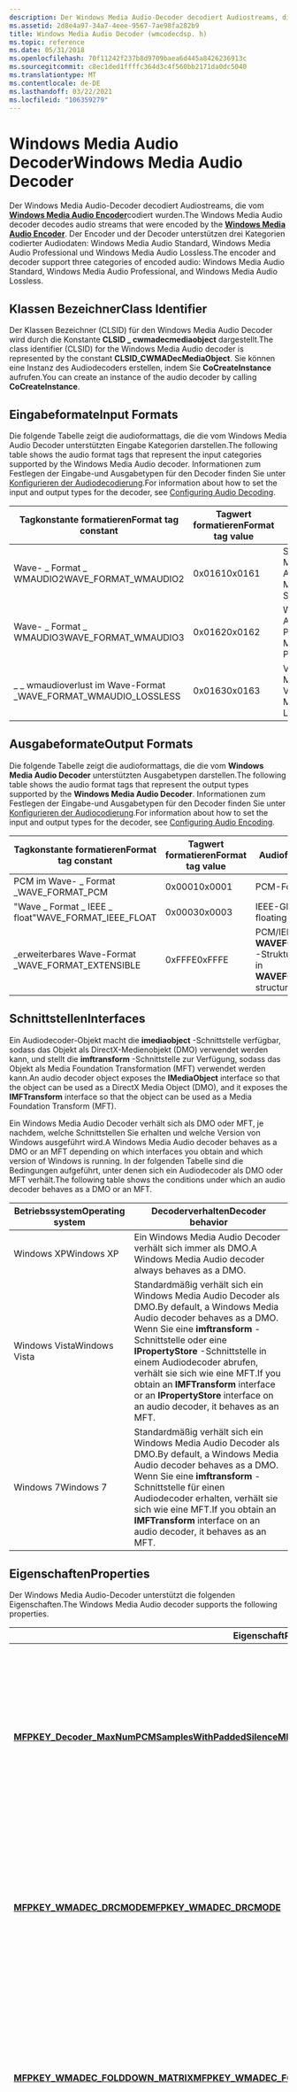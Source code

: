 ```yaml
---
description: Der Windows Media Audio-Decoder decodiert Audiostreams, die vom Windows Media Audio Encoder codiert wurden.
ms.assetid: 2d8e4a97-34a7-4eee-9567-7ae98fa282b9
title: Windows Media Audio Decoder (wmcodecdsp. h)
ms.topic: reference
ms.date: 05/31/2018
ms.openlocfilehash: 70f11242f237b8d9709baea6d445a8426236913c
ms.sourcegitcommit: c8ec1ded1ffffc364d3c4f560bb2171da0dc5040
ms.translationtype: MT
ms.contentlocale: de-DE
ms.lasthandoff: 03/22/2021
ms.locfileid: "106359279"
---
```

# <a name="windows-media-audio-decoder"></a><span data-ttu-id="edd91-103">Windows Media Audio Decoder</span><span class="sxs-lookup"><span data-stu-id="edd91-103">Windows Media Audio Decoder</span></span>

<span data-ttu-id="edd91-104">Der Windows Media Audio-Decoder decodiert Audiostreams, die vom [**Windows Media Audio Encoder**](windowsmediaaudioencoder.md)codiert wurden.</span><span class="sxs-lookup"><span data-stu-id="edd91-104">The Windows Media Audio decoder decodes audio streams that were encoded by the [**Windows Media Audio Encoder**](windowsmediaaudioencoder.md).</span></span> <span data-ttu-id="edd91-105">Der Encoder und der Decoder unterstützen drei Kategorien codierter Audiodaten: Windows Media Audio Standard, Windows Media Audio Professional und Windows Media Audio Lossless.</span><span class="sxs-lookup"><span data-stu-id="edd91-105">The encoder and decoder support three categories of encoded audio: Windows Media Audio Standard, Windows Media Audio Professional, and Windows Media Audio Lossless.</span></span>

## <a name="class-identifier"></a><span data-ttu-id="edd91-106">Klassen Bezeichner</span><span class="sxs-lookup"><span data-stu-id="edd91-106">Class Identifier</span></span>

<span data-ttu-id="edd91-107">Der Klassen Bezeichner (CLSID) für den Windows Media Audio Decoder wird durch die Konstante **CLSID \_ cwmadecmediaobject** dargestellt.</span><span class="sxs-lookup"><span data-stu-id="edd91-107">The class identifier (CLSID) for the Windows Media Audio decoder is represented by the constant **CLSID\_CWMADecMediaObject**.</span></span> <span data-ttu-id="edd91-108">Sie können eine Instanz des Audiodecoders erstellen, indem Sie **CoCreateInstance** aufrufen.</span><span class="sxs-lookup"><span data-stu-id="edd91-108">You can create an instance of the audio decoder by calling **CoCreateInstance**.</span></span>

## <a name="input-formats"></a><span data-ttu-id="edd91-109">Eingabeformate</span><span class="sxs-lookup"><span data-stu-id="edd91-109">Input Formats</span></span>

<span data-ttu-id="edd91-110">Die folgende Tabelle zeigt die audioformattags, die die vom Windows Media Audio Decoder unterstützten Eingabe Kategorien darstellen.</span><span class="sxs-lookup"><span data-stu-id="edd91-110">The following table shows the audio format tags that represent the input categories supported by the Windows Media Audio decoder.</span></span> <span data-ttu-id="edd91-111">Informationen zum Festlegen der Eingabe-und Ausgabetypen für den Decoder finden Sie unter [Konfigurieren der Audiodecodierung](configuringaudiodecoding.md).</span><span class="sxs-lookup"><span data-stu-id="edd91-111">For information about how to set the input and output types for the decoder, see [Configuring Audio Decoding](configuringaudiodecoding.md).</span></span>



| <span data-ttu-id="edd91-112">Tagkonstante formatieren</span><span class="sxs-lookup"><span data-stu-id="edd91-112">Format tag constant</span></span>             | <span data-ttu-id="edd91-113">Tagwert formatieren</span><span class="sxs-lookup"><span data-stu-id="edd91-113">Format tag value</span></span> | <span data-ttu-id="edd91-114">Audioformat</span><span class="sxs-lookup"><span data-stu-id="edd91-114">Audio format</span></span>                     |
|---------------------------------|------------------|----------------------------------|
| <span data-ttu-id="edd91-115">Wave- \_ Format \_ WMAUDIO2</span><span class="sxs-lookup"><span data-stu-id="edd91-115">WAVE\_FORMAT\_WMAUDIO2</span></span>          | <span data-ttu-id="edd91-116">0x0161</span><span class="sxs-lookup"><span data-stu-id="edd91-116">0x0161</span></span>           | <span data-ttu-id="edd91-117">Standard Windows Media Audio</span><span class="sxs-lookup"><span data-stu-id="edd91-117">Windows Media Audio Standard</span></span>     |
| <span data-ttu-id="edd91-118">Wave- \_ Format \_ WMAUDIO3</span><span class="sxs-lookup"><span data-stu-id="edd91-118">WAVE\_FORMAT\_WMAUDIO3</span></span>          | <span data-ttu-id="edd91-119">0x0162</span><span class="sxs-lookup"><span data-stu-id="edd91-119">0x0162</span></span>           | <span data-ttu-id="edd91-120">Windows Media Audio Professional</span><span class="sxs-lookup"><span data-stu-id="edd91-120">Windows Media Audio Professional</span></span> |
| <span data-ttu-id="edd91-121">\_ \_ wmaudioverlust im Wave-Format \_</span><span class="sxs-lookup"><span data-stu-id="edd91-121">WAVE\_FORMAT\_WMAUDIO\_LOSSLESS</span></span> | <span data-ttu-id="edd91-122">0x0163</span><span class="sxs-lookup"><span data-stu-id="edd91-122">0x0163</span></span>           | <span data-ttu-id="edd91-123">Verlust von Windows Media Audio Verlust</span><span class="sxs-lookup"><span data-stu-id="edd91-123">Windows Media Audio Lossless</span></span>     |



 

## <a name="output-formats"></a><span data-ttu-id="edd91-124">Ausgabeformate</span><span class="sxs-lookup"><span data-stu-id="edd91-124">Output Formats</span></span>

<span data-ttu-id="edd91-125">Die folgende Tabelle zeigt die audioformattags, die die vom **Windows Media Audio Decoder** unterstützten Ausgabetypen darstellen.</span><span class="sxs-lookup"><span data-stu-id="edd91-125">The following table shows the audio format tags that represent the output types supported by the **Windows Media Audio Decoder**.</span></span> <span data-ttu-id="edd91-126">Informationen zum Festlegen der Eingabe-und Ausgabetypen für den Decoder finden Sie unter [Konfigurieren der Audiocodierung](configuringaudioencoding.md).</span><span class="sxs-lookup"><span data-stu-id="edd91-126">For information about how to set the input and output types for the decoder, see [Configuring Audio Encoding](configuringaudioencoding.md).</span></span>



| <span data-ttu-id="edd91-127">Tagkonstante formatieren</span><span class="sxs-lookup"><span data-stu-id="edd91-127">Format tag constant</span></span>       | <span data-ttu-id="edd91-128">Tagwert formatieren</span><span class="sxs-lookup"><span data-stu-id="edd91-128">Format tag value</span></span> | <span data-ttu-id="edd91-129">Audioformat</span><span class="sxs-lookup"><span data-stu-id="edd91-129">Audio format</span></span>                                          |
|---------------------------|------------------|-------------------------------------------------------|
| <span data-ttu-id="edd91-130">PCM im Wave- \_ Format \_</span><span class="sxs-lookup"><span data-stu-id="edd91-130">WAVE\_FORMAT\_PCM</span></span>         | <span data-ttu-id="edd91-131">0x0001</span><span class="sxs-lookup"><span data-stu-id="edd91-131">0x0001</span></span>           | <span data-ttu-id="edd91-132">PCM-Format</span><span class="sxs-lookup"><span data-stu-id="edd91-132">PCM format</span></span>                                            |
| <span data-ttu-id="edd91-133">"Wave \_ Format \_ IEEE \_ float"</span><span class="sxs-lookup"><span data-stu-id="edd91-133">WAVE\_FORMAT\_IEEE\_FLOAT</span></span> | <span data-ttu-id="edd91-134">0x0003</span><span class="sxs-lookup"><span data-stu-id="edd91-134">0x0003</span></span>           | <span data-ttu-id="edd91-135">IEEE-Gleit Komma</span><span class="sxs-lookup"><span data-stu-id="edd91-135">IEEE floating point</span></span>                                   |
| <span data-ttu-id="edd91-136">\_erweiterbares Wave-Format \_</span><span class="sxs-lookup"><span data-stu-id="edd91-136">WAVE\_FORMAT\_EXTENSIBLE</span></span>  | <span data-ttu-id="edd91-137">0xFFFE</span><span class="sxs-lookup"><span data-stu-id="edd91-137">0xFFFE</span></span>           | <span data-ttu-id="edd91-138">PCM/IEEE-Format in der **WAVEFORMATEXTENSIBLE** -Struktur</span><span class="sxs-lookup"><span data-stu-id="edd91-138">PCM/IEEE format in **WAVEFORMATEXTENSIBLE** structure</span></span> |



 

## <a name="interfaces"></a><span data-ttu-id="edd91-139">Schnittstellen</span><span class="sxs-lookup"><span data-stu-id="edd91-139">Interfaces</span></span>

<span data-ttu-id="edd91-140">Ein Audiodecoder-Objekt macht die **imediaobject** -Schnittstelle verfügbar, sodass das Objekt als DirectX-Medienobjekt (DMO) verwendet werden kann, und stellt die **imftransform** -Schnittstelle zur Verfügung, sodass das Objekt als Media Foundation Transformation (MFT) verwendet werden kann.</span><span class="sxs-lookup"><span data-stu-id="edd91-140">An audio decoder object exposes the **IMediaObject** interface so that the object can be used as a DirectX Media Object (DMO), and it exposes the **IMFTransform** interface so that the object can be used as a Media Foundation Transform (MFT).</span></span>

<span data-ttu-id="edd91-141">Ein Windows Media Audio Decoder verhält sich als DMO oder MFT, je nachdem, welche Schnittstellen Sie erhalten und welche Version von Windows ausgeführt wird.</span><span class="sxs-lookup"><span data-stu-id="edd91-141">A Windows Media Audio decoder behaves as a DMO or an MFT depending on which interfaces you obtain and which version of Windows is running.</span></span> <span data-ttu-id="edd91-142">In der folgenden Tabelle sind die Bedingungen aufgeführt, unter denen sich ein Audiodecoder als DMO oder MFT verhält.</span><span class="sxs-lookup"><span data-stu-id="edd91-142">The following table shows the conditions under which an audio decoder behaves as a DMO or an MFT.</span></span>



| <span data-ttu-id="edd91-143">Betriebssystem</span><span class="sxs-lookup"><span data-stu-id="edd91-143">Operating system</span></span> | <span data-ttu-id="edd91-144">Decoderverhalten</span><span class="sxs-lookup"><span data-stu-id="edd91-144">Decoder behavior</span></span>                                                                                                                                                                      |
|------------------|---------------------------------------------------------------------------------------------------------------------------------------------------------------------------------------|
| <span data-ttu-id="edd91-145">Windows XP</span><span class="sxs-lookup"><span data-stu-id="edd91-145">Windows XP</span></span>       | <span data-ttu-id="edd91-146">Ein Windows Media Audio Decoder verhält sich immer als DMO.</span><span class="sxs-lookup"><span data-stu-id="edd91-146">A Windows Media Audio decoder always behaves as a DMO.</span></span>                                                                                                                                |
| <span data-ttu-id="edd91-147">Windows Vista</span><span class="sxs-lookup"><span data-stu-id="edd91-147">Windows Vista</span></span>    | <span data-ttu-id="edd91-148">Standardmäßig verhält sich ein Windows Media Audio Decoder als DMO.</span><span class="sxs-lookup"><span data-stu-id="edd91-148">By default, a Windows Media Audio decoder behaves as a DMO.</span></span> <span data-ttu-id="edd91-149">Wenn Sie eine **imftransform** -Schnittstelle oder eine **IPropertyStore** -Schnittstelle in einem Audiodecoder abrufen, verhält sie sich wie eine MFT.</span><span class="sxs-lookup"><span data-stu-id="edd91-149">If you obtain an **IMFTransform** interface or an **IPropertyStore** interface on an audio decoder, it behaves as an MFT.</span></span> |
| <span data-ttu-id="edd91-150">Windows 7</span><span class="sxs-lookup"><span data-stu-id="edd91-150">Windows 7</span></span>        | <span data-ttu-id="edd91-151">Standardmäßig verhält sich ein Windows Media Audio Decoder als DMO.</span><span class="sxs-lookup"><span data-stu-id="edd91-151">By default, a Windows Media Audio decoder behaves as a DMO.</span></span> <span data-ttu-id="edd91-152">Wenn Sie eine **imftransform** -Schnittstelle für einen Audiodecoder erhalten, verhält sie sich wie eine MFT.</span><span class="sxs-lookup"><span data-stu-id="edd91-152">If you obtain an **IMFTransform** interface on an audio decoder, it behaves as an MFT.</span></span>                                    |



 

## <a name="properties"></a><span data-ttu-id="edd91-153">Eigenschaften</span><span class="sxs-lookup"><span data-stu-id="edd91-153">Properties</span></span>

<span data-ttu-id="edd91-154">Der Windows Media Audio-Decoder unterstützt die folgenden Eigenschaften.</span><span class="sxs-lookup"><span data-stu-id="edd91-154">The Windows Media Audio decoder supports the following properties.</span></span>



<table>
<thead>
<tr class="header">
<th><span data-ttu-id="edd91-155">Eigenschaft</span><span class="sxs-lookup"><span data-stu-id="edd91-155">Property</span></span></th>
<th><span data-ttu-id="edd91-156">BESCHREIBUNG</span><span class="sxs-lookup"><span data-stu-id="edd91-156">Description</span></span></th>
</tr>
</thead>
<tbody>
<tr class="odd">
<td><span data-ttu-id="edd91-157"><a href="mfpkey-decoder-maxnumpcmsampleswithpaddedsilenceproperty.md"><strong>MFPKEY_Decoder_MaxNumPCMSamplesWithPaddedSilence</strong></a></span><span class="sxs-lookup"><span data-stu-id="edd91-157"><a href="mfpkey-decoder-maxnumpcmsampleswithpaddedsilenceproperty.md"><strong>MFPKEY_Decoder_MaxNumPCMSamplesWithPaddedSilence</strong></a></span></span></td>
<td><span data-ttu-id="edd91-158">Gibt die maximale Anzahl zusätzlicher PCM-Beispiele an, die möglicherweise am Ende der Decodierung einer Datei zurückgegeben werden.</span><span class="sxs-lookup"><span data-stu-id="edd91-158">Specifies the maximum number of additional PCM samples that might be returned at the end of decoding a file.</span></span><br/> <dl> <span data-ttu-id="edd91-159">Windows Vista und höher.</span><span class="sxs-lookup"><span data-stu-id="edd91-159">Windows Vista and later.</span></span><br />
<span data-ttu-id="edd91-160">Standard, Professional, verlustfrei.</span><span class="sxs-lookup"><span data-stu-id="edd91-160">Standard, Professional, Lossless.</span></span><br />
<span data-ttu-id="edd91-161">Schreibgeschützt.</span><span class="sxs-lookup"><span data-stu-id="edd91-161">Read-only.</span></span><br />
</dl></td>
</tr>
<tr class="even">
<td><span data-ttu-id="edd91-162"><a href="mfpkey-wmadec-drcmodeproperty.md"><strong>MFPKEY_WMADEC_DRCMODE</strong></a></span><span class="sxs-lookup"><span data-stu-id="edd91-162"><a href="mfpkey-wmadec-drcmodeproperty.md"><strong>MFPKEY_WMADEC_DRCMODE</strong></a></span></span></td>
<td><span data-ttu-id="edd91-163">Gibt den dynamischen Bereichs Steuerungs Modus an, den der Audiodecoder verwendet.</span><span class="sxs-lookup"><span data-stu-id="edd91-163">Specifies the dynamic-range control mode that the audio decoder will use.</span></span><br/> <dl> <span data-ttu-id="edd91-164">Windows XP und höher.</span><span class="sxs-lookup"><span data-stu-id="edd91-164">Windows XP and later.</span></span><br />
<span data-ttu-id="edd91-165">Standard, Professional, verlustfrei.</span><span class="sxs-lookup"><span data-stu-id="edd91-165">Standard, Professional, Lossless.</span></span><br />
<span data-ttu-id="edd91-166">Nur Schreibzugriff.</span><span class="sxs-lookup"><span data-stu-id="edd91-166">Write-only.</span></span><br />
</dl></td>
</tr>
<tr class="odd">
<td><span data-ttu-id="edd91-167"><a href="mfpkey-wmadec-folddown-matrixproperty.md"><strong>MFPKEY_WMADEC_FOLDDOWN_MATRIX</strong></a></span><span class="sxs-lookup"><span data-stu-id="edd91-167"><a href="mfpkey-wmadec-folddown-matrixproperty.md"><strong>MFPKEY_WMADEC_FOLDDOWN_MATRIX</strong></a></span></span></td>
<td><span data-ttu-id="edd91-168">Gibt die vom Autor bereitgestellten Fold-Koeffizienten für das Decodieren von Multichannel-Audiodaten für weniger Kanäle an, als der codierte Stream enthält.</span><span class="sxs-lookup"><span data-stu-id="edd91-168">Specifies the author-supplied fold-down coefficients for decoding multichannel audio for fewer channels than the encoded stream contains.</span></span> <br/> <dl> <span data-ttu-id="edd91-169">Windows XP und höher.</span><span class="sxs-lookup"><span data-stu-id="edd91-169">Windows XP and later.</span></span><br />
<span data-ttu-id="edd91-170">Professionell</span><span class="sxs-lookup"><span data-stu-id="edd91-170">Professional</span></span><br />
<span data-ttu-id="edd91-171">Nur Schreibzugriff.</span><span class="sxs-lookup"><span data-stu-id="edd91-171">Write-only.</span></span><br />
</dl></td>
</tr>
<tr class="even">
<td><span data-ttu-id="edd91-172"><a href="mfpkey-wmadec-hiresoutputproperty.md"><strong>MFPKEY_WMADEC_HIRESOUTPUT</strong></a></span><span class="sxs-lookup"><span data-stu-id="edd91-172"><a href="mfpkey-wmadec-hiresoutputproperty.md"><strong>MFPKEY_WMADEC_HIRESOUTPUT</strong></a></span></span></td>
<td><span data-ttu-id="edd91-173">Gibt an, ob der Audiodecoder eine hochauflösende Ausgabe bereitstellt.</span><span class="sxs-lookup"><span data-stu-id="edd91-173">Specifies whether the audio decoder should deliver high-resolution output.</span></span><br/> <dl> <span data-ttu-id="edd91-174">Windows XP und höher.</span><span class="sxs-lookup"><span data-stu-id="edd91-174">Windows XP and later.</span></span><br />
<span data-ttu-id="edd91-175">Professional, verlustfrei.</span><span class="sxs-lookup"><span data-stu-id="edd91-175">Professional, Lossless.</span></span><br />
<span data-ttu-id="edd91-176">Nur Schreibzugriff.</span><span class="sxs-lookup"><span data-stu-id="edd91-176">Write-only.</span></span><br />
</dl></td>
</tr>
<tr class="odd">
<td><span data-ttu-id="edd91-177"><a href="mfpkey-wmadec-ltrtoutputproperty.md"><strong>MFPKEY_WMADEC_LTRTOUTPUT</strong></a></span><span class="sxs-lookup"><span data-stu-id="edd91-177"><a href="mfpkey-wmadec-ltrtoutputproperty.md"><strong>MFPKEY_WMADEC_LTRTOUTPUT</strong></a></span></span></td>
<td><span data-ttu-id="edd91-178">Gibt an, ob der Audiodecoder Lt-Rt-Fold ausführen soll.</span><span class="sxs-lookup"><span data-stu-id="edd91-178">Specifies whether the audio decoder should perform Lt-Rt fold down.</span></span><br/> <dl> <span data-ttu-id="edd91-179">Windows Vista und höher.</span><span class="sxs-lookup"><span data-stu-id="edd91-179">Windows Vista and later.</span></span><br />
<span data-ttu-id="edd91-180">Professional.</span><span class="sxs-lookup"><span data-stu-id="edd91-180">Professional.</span></span><br />
<span data-ttu-id="edd91-181">Nur Schreibzugriff.</span><span class="sxs-lookup"><span data-stu-id="edd91-181">Write-only.</span></span><br />
</dl></td>
</tr>
<tr class="even">
<td><span data-ttu-id="edd91-182"><a href="mfpkey-wmadec-spkrcfgproperty.md"><strong>MFPKEY_WMADEC_SPKRCFG</strong></a></span><span class="sxs-lookup"><span data-stu-id="edd91-182"><a href="mfpkey-wmadec-spkrcfgproperty.md"><strong>MFPKEY_WMADEC_SPKRCFG</strong></a></span></span></td>
<td><span data-ttu-id="edd91-183">Gibt die Sprecher Konfiguration auf dem Client Computer an.</span><span class="sxs-lookup"><span data-stu-id="edd91-183">Specifies the speaker configuration on the client computer.</span></span><br/> <dl> <span data-ttu-id="edd91-184">Windows XP und höher.</span><span class="sxs-lookup"><span data-stu-id="edd91-184">Windows XP and later.</span></span><br />
<span data-ttu-id="edd91-185">Professional.</span><span class="sxs-lookup"><span data-stu-id="edd91-185">Professional.</span></span><br />
<span data-ttu-id="edd91-186">Nur Schreibzugriff.</span><span class="sxs-lookup"><span data-stu-id="edd91-186">Write-only.</span></span><br />
</dl></td>
</tr>
<tr class="odd">
<td><span data-ttu-id="edd91-187"><a href="mfpkey-wmadrc-avgrefproperty.md"><strong>MFPKEY_WMADRC_AVGREF</strong></a></span><span class="sxs-lookup"><span data-stu-id="edd91-187"><a href="mfpkey-wmadrc-avgrefproperty.md"><strong>MFPKEY_WMADRC_AVGREF</strong></a></span></span></td>
<td><span data-ttu-id="edd91-188">Gibt die durchschnittliche Volumeebene von Audioinhalten an.</span><span class="sxs-lookup"><span data-stu-id="edd91-188">Specifies the average volume level of audio content.</span></span><br/> <dl> <span data-ttu-id="edd91-189">Windows XP und höher.</span><span class="sxs-lookup"><span data-stu-id="edd91-189">Windows XP and later.</span></span><br />
<span data-ttu-id="edd91-190">Professional, verlustfrei.</span><span class="sxs-lookup"><span data-stu-id="edd91-190">Professional, Lossless.</span></span><br />
<span data-ttu-id="edd91-191">Lese-/Schreibzugriff.</span><span class="sxs-lookup"><span data-stu-id="edd91-191">Read/write.</span></span><br />
</dl></td>
</tr>
<tr class="even">
<td><span data-ttu-id="edd91-192"><a href="mfpkey-wmadrc-avgtargetproperty.md"><strong>MFPKEY_WMADRC_AVGTARGET</strong></a></span><span class="sxs-lookup"><span data-stu-id="edd91-192"><a href="mfpkey-wmadrc-avgtargetproperty.md"><strong>MFPKEY_WMADRC_AVGTARGET</strong></a></span></span></td>
<td><span data-ttu-id="edd91-193">Gibt die gewünschte durchschnittliche Volumeebene der Ausgabe Audioinhalte an.</span><span class="sxs-lookup"><span data-stu-id="edd91-193">Specifies the desired average volume level of output audio content.</span></span><br/> <dl> <span data-ttu-id="edd91-194">Windows XP und höher.</span><span class="sxs-lookup"><span data-stu-id="edd91-194">Windows XP and later.</span></span><br />
<span data-ttu-id="edd91-195">Professional, verlustfrei.</span><span class="sxs-lookup"><span data-stu-id="edd91-195">Professional, Lossless.</span></span><br />
<span data-ttu-id="edd91-196">Nur Schreibzugriff.</span><span class="sxs-lookup"><span data-stu-id="edd91-196">Write-only.</span></span><br />
</dl></td>
</tr>
<tr class="odd">
<td><span data-ttu-id="edd91-197"><a href="mfpkey-wmadrc-peakrefproperty.md"><strong>MFPKEY_WMADRC_PEAKREF</strong></a></span><span class="sxs-lookup"><span data-stu-id="edd91-197"><a href="mfpkey-wmadrc-peakrefproperty.md"><strong>MFPKEY_WMADRC_PEAKREF</strong></a></span></span></td>
<td><span data-ttu-id="edd91-198">Gibt die höchste volumenbene an, die im Audioinhalt auftritt.</span><span class="sxs-lookup"><span data-stu-id="edd91-198">Specifies the highest volume level occurring in audio content.</span></span><br/> <dl> <span data-ttu-id="edd91-199">Windows XP und höher.</span><span class="sxs-lookup"><span data-stu-id="edd91-199">Windows XP and later.</span></span><br />
<span data-ttu-id="edd91-200">Professional, verlustfrei.</span><span class="sxs-lookup"><span data-stu-id="edd91-200">Professional, Lossless.</span></span><br />
<span data-ttu-id="edd91-201">Lese-/Schreibzugriff.</span><span class="sxs-lookup"><span data-stu-id="edd91-201">Read/write.</span></span><br />
</dl></td>
</tr>
<tr class="even">
<td><span data-ttu-id="edd91-202"><a href="mfpkey-wmadrc-peaktargetproperty.md"><strong>MFPKEY_WMADRC_PEAKTARGET</strong></a></span><span class="sxs-lookup"><span data-stu-id="edd91-202"><a href="mfpkey-wmadrc-peaktargetproperty.md"><strong>MFPKEY_WMADRC_PEAKTARGET</strong></a></span></span></td>
<td><span data-ttu-id="edd91-203">Gibt die gewünschte maximale Volumeebene der Ausgabe Audioinhalte an.</span><span class="sxs-lookup"><span data-stu-id="edd91-203">Specifies the desired maximum volume level of output audio content.</span></span><br/> <dl> <span data-ttu-id="edd91-204">Windows XP und höher.</span><span class="sxs-lookup"><span data-stu-id="edd91-204">Windows XP and later.</span></span><br />
<span data-ttu-id="edd91-205">Professional, verlustfrei.</span><span class="sxs-lookup"><span data-stu-id="edd91-205">Professional, Lossless.</span></span><br />
<span data-ttu-id="edd91-206">Nur Schreibzugriff.</span><span class="sxs-lookup"><span data-stu-id="edd91-206">Write-only.</span></span><br />
</dl></td>
</tr>
</tbody>
</table>



 

## <a name="requirements"></a><span data-ttu-id="edd91-207">Anforderungen</span><span class="sxs-lookup"><span data-stu-id="edd91-207">Requirements</span></span>



| <span data-ttu-id="edd91-208">Anforderung</span><span class="sxs-lookup"><span data-stu-id="edd91-208">Requirement</span></span> | <span data-ttu-id="edd91-209">Wert</span><span class="sxs-lookup"><span data-stu-id="edd91-209">Value</span></span> |
|-------------------|-----------------------------------------------------------------------------------------|
| <span data-ttu-id="edd91-210">Client</span><span class="sxs-lookup"><span data-stu-id="edd91-210">Client</span></span><br/> | <span data-ttu-id="edd91-211">Windows XP, Windows Vista oder Windows 7</span><span class="sxs-lookup"><span data-stu-id="edd91-211">Windows XP, Windows Vista or Windows 7</span></span><br/>                                       |
| <span data-ttu-id="edd91-212">Header</span><span class="sxs-lookup"><span data-stu-id="edd91-212">Header</span></span><br/> | <dl> <span data-ttu-id="edd91-213"><dt>Wmcodecdsp. h</dt></span><span class="sxs-lookup"><span data-stu-id="edd91-213"><dt>Wmcodecdsp.h</dt></span></span> </dl> |
| <span data-ttu-id="edd91-214">DLL</span><span class="sxs-lookup"><span data-stu-id="edd91-214">DLL</span></span><br/>    | <dl> <span data-ttu-id="edd91-215"><dt>Wmadmod.dll</dt></span><span class="sxs-lookup"><span data-stu-id="edd91-215"><dt>Wmadmod.dll</dt></span></span> </dl>  |



## <a name="see-also"></a><span data-ttu-id="edd91-216">Siehe auch</span><span class="sxs-lookup"><span data-stu-id="edd91-216">See also</span></span>

<dl> <dt>

[<span data-ttu-id="edd91-217">Codec-Objekte</span><span class="sxs-lookup"><span data-stu-id="edd91-217">Codec Objects</span></span>](codecobjects.md)
</dt> <dt>

[<span data-ttu-id="edd91-218">Codec-Implementierung</span><span class="sxs-lookup"><span data-stu-id="edd91-218">Codec Implementation</span></span>](codecimplementation.md)
</dt> </dl>

 

 




